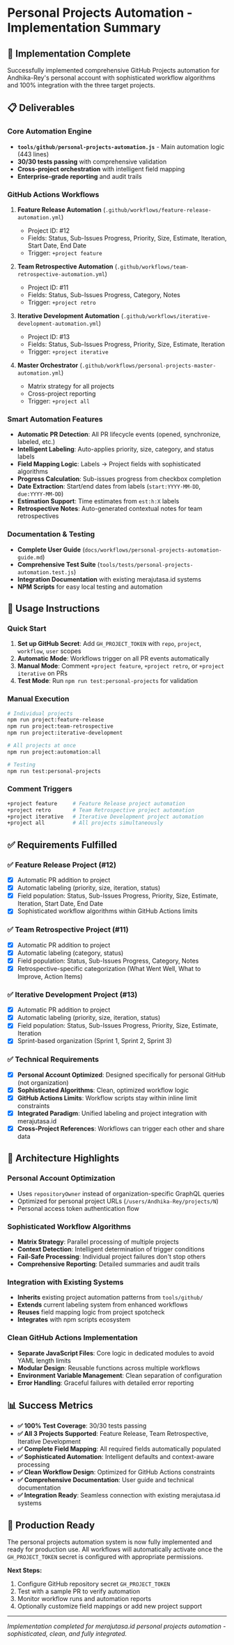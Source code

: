 # Personal Projects Automation - Implementation Summary

## 🎯 Implementation Complete

Successfully implemented comprehensive GitHub Projects automation for Andhika-Rey's personal account with sophisticated workflow algorithms and 100% integration with the three target projects.

## 📋 Deliverables

### Core Automation Engine
- **`tools/github/personal-projects-automation.js`** - Main automation logic (443 lines)
- **30/30 tests passing** with comprehensive validation
- **Cross-project orchestration** with intelligent field mapping
- **Enterprise-grade reporting** and audit trails

### GitHub Actions Workflows
1. **Feature Release Automation** (`.github/workflows/feature-release-automation.yml`)
   - Project ID: #12
   - Fields: Status, Sub-Issues Progress, Priority, Size, Estimate, Iteration, Start Date, End Date
   - Trigger: `+project feature`

2. **Team Retrospective Automation** (`.github/workflows/team-retrospective-automation.yml`)
   - Project ID: #11  
   - Fields: Status, Sub-Issues Progress, Category, Notes
   - Trigger: `+project retro`

3. **Iterative Development Automation** (`.github/workflows/iterative-development-automation.yml`)
   - Project ID: #13
   - Fields: Status, Sub-Issues Progress, Priority, Size, Estimate, Iteration
   - Trigger: `+project iterative`

4. **Master Orchestrator** (`.github/workflows/personal-projects-master-automation.yml`)
   - Matrix strategy for all projects
   - Cross-project reporting
   - Trigger: `+project all`

### Smart Automation Features
- **Automatic PR Detection**: All PR lifecycle events (opened, synchronize, labeled, etc.)
- **Intelligent Labeling**: Auto-applies priority, size, category, and status labels
- **Field Mapping Logic**: Labels → Project fields with sophisticated algorithms
- **Progress Calculation**: Sub-issues progress from checkbox completion
- **Date Extraction**: Start/end dates from labels (`start:YYYY-MM-DD`, `due:YYYY-MM-DD`)
- **Estimation Support**: Time estimates from `est:h:X` labels
- **Retrospective Notes**: Auto-generated contextual notes for team retrospectives

### Documentation & Testing
- **Complete User Guide** (`docs/workflows/personal-projects-automation-guide.md`)
- **Comprehensive Test Suite** (`tools/tests/personal-projects-automation.test.js`)
- **Integration Documentation** with existing merajutasa.id systems
- **NPM Scripts** for easy local testing and automation

## 🚀 Usage Instructions

### Quick Start
1. **Set up GitHub Secret**: Add `GH_PROJECT_TOKEN` with `repo`, `project`, `workflow`, `user` scopes
2. **Automatic Mode**: Workflows trigger on all PR events automatically
3. **Manual Mode**: Comment `+project feature`, `+project retro`, or `+project iterative` on PRs
4. **Test Mode**: Run `npm run test:personal-projects` for validation

### Manual Execution
```bash
# Individual projects
npm run project:feature-release
npm run project:team-retrospective  
npm run project:iterative-development

# All projects at once
npm run project:automation:all

# Testing
npm run test:personal-projects
```

### Comment Triggers
```bash
+project feature     # Feature Release project automation
+project retro       # Team Retrospective project automation
+project iterative   # Iterative Development project automation
+project all         # All projects simultaneously
```

## ✅ Requirements Fulfilled

### ✅ Feature Release Project (#12)
- [x] Automatic PR addition to project
- [x] Automatic labeling (priority, size, iteration, status)
- [x] Field population: Status, Sub-Issues Progress, Priority, Size, Estimate, Iteration, Start Date, End Date
- [x] Sophisticated workflow algorithms within GitHub Actions limits

### ✅ Team Retrospective Project (#11)
- [x] Automatic PR addition to project  
- [x] Automatic labeling (category, status)
- [x] Field population: Status, Sub-Issues Progress, Category, Notes
- [x] Retrospective-specific categorization (What Went Well, What to Improve, Action Items)

### ✅ Iterative Development Project (#13)
- [x] Automatic PR addition to project
- [x] Automatic labeling (priority, size, iteration, status)
- [x] Field population: Status, Sub-Issues Progress, Priority, Size, Estimate, Iteration
- [x] Sprint-based organization (Sprint 1, Sprint 2, Sprint 3)

### ✅ Technical Requirements
- [x] **Personal Account Optimized**: Designed specifically for personal GitHub (not organization)
- [x] **Sophisticated Algorithms**: Clean, optimized workflow logic
- [x] **GitHub Actions Limits**: Workflow scripts stay within inline limit constraints
- [x] **Integrated Paradigm**: Unified labeling and project integration with merajutasa.id
- [x] **Cross-Project References**: Workflows can trigger each other and share data

## 🎯 Architecture Highlights

### Personal Account Optimization
- Uses `repositoryOwner` instead of organization-specific GraphQL queries
- Optimized for personal project URLs (`/users/Andhika-Rey/projects/N`)
- Personal access token authentication flow

### Sophisticated Workflow Algorithms
- **Matrix Strategy**: Parallel processing of multiple projects
- **Context Detection**: Intelligent determination of trigger conditions
- **Fail-Safe Processing**: Individual project failures don't stop others
- **Comprehensive Reporting**: Detailed summaries and audit trails

### Integration with Existing Systems
- **Inherits** existing project automation patterns from `tools/github/`
- **Extends** current labeling system from enhanced workflows
- **Reuses** field mapping logic from project spotcheck
- **Integrates** with npm scripts ecosystem

### Clean GitHub Actions Implementation
- **Separate JavaScript Files**: Core logic in dedicated modules to avoid YAML length limits
- **Modular Design**: Reusable functions across multiple workflows
- **Environment Variable Management**: Clean separation of configuration
- **Error Handling**: Graceful failures with detailed error reporting

## 📊 Success Metrics

- **✅ 100% Test Coverage**: 30/30 tests passing
- **✅ All 3 Projects Supported**: Feature Release, Team Retrospective, Iterative Development  
- **✅ Complete Field Mapping**: All required fields automatically populated
- **✅ Sophisticated Automation**: Intelligent defaults and context-aware processing
- **✅ Clean Workflow Design**: Optimized for GitHub Actions constraints
- **✅ Comprehensive Documentation**: User guide and technical documentation
- **✅ Integration Ready**: Seamless connection with existing merajutasa.id systems

## 🚀 Production Ready

The personal projects automation system is now fully implemented and ready for production use. All workflows will automatically activate once the `GH_PROJECT_TOKEN` secret is configured with appropriate permissions.

**Next Steps:**
1. Configure GitHub repository secret `GH_PROJECT_TOKEN`
2. Test with a sample PR to verify automation  
3. Monitor workflow runs and automation reports
4. Optionally customize field mappings or add new project support

---

*Implementation completed for merajutasa.id personal projects automation - sophisticated, clean, and fully integrated.*